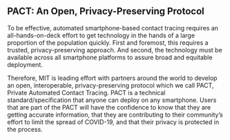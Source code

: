 ## PACT: An Open, Privacy-Preserving Protocol
To be effective, automated smartphone-based contact tracing requires an all-hands-on-deck effort to get technology in the hands of a large proportion of the population quickly. First and foremost, this requires a trusted, privacy-preserving approach. And second, the technology must be available across all smartphone platforms to assure broad and equitable deployment.

Therefore, MIT is leading effort with partners around the world to develop an open, interoperable, privacy-preserving protocol which we call PACT, Private Automated Contact Tracing. PACT is a technical standard/specification that anyone can deploy on any smartphone. Users that are part of the PACT will have the confidence to know that they are getting accurate information, that they are contributing to their community’s effort to limit the spread of COVID-19, and that their privacy is protected in the process.